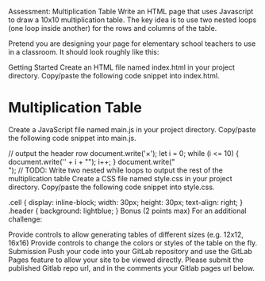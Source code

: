 Assessment: Multiplication Table
Write an HTML page that uses Javascript to draw a 10x10 multiplication table. The key idea is to use two nested loops (one loop inside another) for the rows and columns of the table.

Pretend you are designing your page for elementary school teachers to use in a classroom. It should look roughly like this:



Getting Started
Create an HTML file named index.html in your project directory. Copy/paste the following code snippet into index.html.

<!DOCTYPE html>
<html>
    <head>
        <title>Multiplication Table</title>
        <link rel='stylesheet' type='text/css' href='style.css' />
    </head>
    <body>
        <h1>Multiplication Table</h1>
        <script src='main.js'></script>
    </body>
</html>
Create a JavaScript file named main.js in your project directory. Copy/paste the following code snippet into main.js.

// output the header row
document.write('<span class="cell header">&times;</span>');
let i = 0;
while (i <= 10) {
    document.write('<span class="cell header">' + i + "</span>");
    i++;
}
document.write("<br>");
// TODO: Write two nested while loops to output the rest of the multiplication table
Create a CSS file named style.css in your project directory. Copy/paste the following code snippet into style.css.

.cell {
    display: inline-block;
    width: 30px; height: 30px;
    text-align: right;
}
.header {
    background: lightblue;
}
Bonus (2 points max)
For an additional challenge:

Provide controls to allow generating tables of different sizes (e.g. 12x12, 16x16)
Provide controls to change the colors or styles of the table on the fly.
Submission
Push your code into your GitLab repository and use the GitLab Pages feature to allow your site to be viewed directly. Please submit the published Gitlab repo url, and in the comments your Gitlab pages url below.